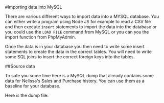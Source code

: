 #Importing data into MySQL

There are various different ways to import data into a MYSQL database. You can either write a program using Node JS for example to read a CSV file and then execute ```insert``` statements to import the data into the database or you could use the ```LOAD FILE``` command from MySQL or you can you the import function from PhpMyAdmin.

Once the data is in your database you then need to write some insert statements to create the data in the correct tables. You will need to write some SQL joins to insert the correct foreign keys into the tables.

##Source data

To safe you some time here is a MySQL dump that already contains some data for Nelissa's Sales and Purchase history. You can use them as a baseline for your database. 

Here is the dump file:

